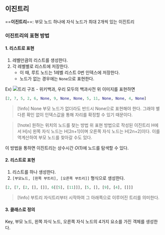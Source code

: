 ## 이진트리
==**이진트리**==: 부모 노드 하나에 자식 노드가 최대 2개씩 있는 이진트리

### 이진트리의 표현 방법
#### 1. 리스트로 표현
1. 레벨만큼의 리스트를 생성한다.
2. 각 레벨별로 리스트에 저장한다.
	- 이 때, 루트 노드는 1레벨 리스트 0번 인덱스에 저장한다.
	- 노드가 없는 경우에는 `None`으로 표현한다.

Ex)
![트리 구조 - 위키백과, 우리 모두의 백과사전](https://upload.wikimedia.org/wikipedia/commons/thumb/f/f7/Binary_tree.svg/200px-Binary_tree.svg.png)
위 이미지를 표현하면
```python
[2, 7, 5, 2, 6, None, 9, None, None, 5, 11, None, None, 4, None]
```

> [!info] None
>  부모 노드가 없더라도 반드시 None으로 표현해야 한다. 그래야 별다른 확인 없이 인덱스값을 통해 자리를 확정할 수 있기 때문이다.

> [!note] 원하는 위치의 노드를 찾는 방법
>  위 표현 방법으로 작성된 이진트리 H에서 H\[n] 왼쪽 자식 노드는 H\[2n+1]이며 오른쪽 자식 노드는 H\[2n+2]이다.
>  이를 역계산하여 부모 노드를 찾아갈 수도 있다.

이 방법을 통하면 이진트리는 상수시간 $O(1)$에 노드를 탐색할 수 있다.


#### 2. 리스트로 표현
1. 리스트를 하나 생성한다.
2. `[부모노드, [왼쪽 부트리], [오른쪽 부트리]]` 형식으로 생성한다.
```python
[2, [7, [2, [], []], 6[[5], [11]]], [5, [], [9], [4], []]]
```
> [!info] 부트리
>  자식트리부터 시작하여 그 아래쪽으로 이루어진 트리를 의미한다.


#### 3. 클래스로 정의
Key, 부모 노드, 왼쪽 자식 노드, 오른쪽 자식 노드의 4가지 요소를 가진 객체를 생성한다.


